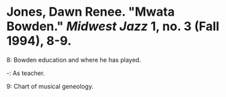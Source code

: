 # Jones, Dawn Renee. "Mwata Bowden." *Midwest Jazz* 1, no. 3 (Fall 1994), 8-9.  

8: Bowden education and where he has played. 

-: As teacher.  

9: Chart of musical geneology.  
